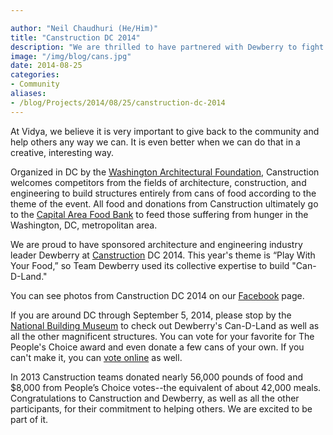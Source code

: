 ```yaml
---

author: "Neil Chaudhuri (He/Him)"
title: "Canstruction DC 2014"
description: "We are thrilled to have partnered with Dewberry to fight hunger at Canstruction DC 2014."  
image: "/img/blog/cans.jpg"
date: 2014-08-25
categories: 
- Community
aliases:
- /blog/Projects/2014/08/25/canstruction-dc-2014
---
```


At Vidya, we believe it is very important to give back to the community and help others any way we can. It is even better when we can do that in a creative,
interesting way.

Organized in DC by the [Washington Architectural Foundation](http://wafonline.org/), Canstruction welcomes competitors from the fields of
architecture, construction, and engineering to build structures entirely from cans of food according to the theme of the event. All food and donations 
from Canstruction ultimately go to the [Capital Area Food Bank](http://www.capitalareafoodbank.org/) to feed those suffering 
from hunger in the Washington, DC, metropolitan area.

We are proud to have sponsored architecture and engineering industry leader Dewberry at [Canstruction](http://www.canstruction.org/) DC 2014. 
This year's theme is “Play With Your Food,” so Team Dewberry used its collective expertise to build "Can-D-Land." 

You can see photos from Canstruction DC 2014 on our [Facebook](https://www.facebook.com/media/set/?set=a.711839755561664.1073741830.514602035285438&type=1) page. 

If you are around DC through September 5, 2014, 
please stop by the [National Building Museum](http://www.nbm.org/) to check out Dewberry's 
Can-D-Land as well as all the other magnificent structures. You can vote for your 
favorite for The People's Choice award and even donate a few cans of your own. If you can't make 
it, you can [vote online](http://www.capitalareafoodbank.org/2014/08/canstruction-2014-time-vote/) as well.

In 2013 Canstruction teams donated nearly 56,000 pounds of food and $8,000 from People’s Choice votes--the equivalent 
of about 42,000 meals. Congratulations to Canstruction and 
Dewberry, as well as all the other participants, for their commitment to helping others. We are excited to be part of it.